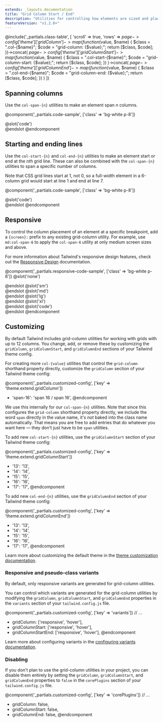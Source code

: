 ```yaml
---
extends: _layouts.documentation
title: "Grid Column Start / End"
description: "Utilities for controlling how elements are sized and placed across grid columns."
featureVersion: "v1.2.0+"
---
```


@include('_partials.class-table', [
  'scroll' => true,
  'rows' => $page->config['theme']['gridColumn']->map(function ($value, $name) {
    $class = ".col-{$name}";
    $code = "grid-column: {$value};";
    return [$class, $code];
  })->concat(
    $page->config['theme']['gridColumnStart']->map(function ($value, $name) {
      $class = ".col-start-{$name}";
      $code = "grid-column-start: {$value};";
      return [$class, $code];
    })
  )->concat(
    $page->config['theme']['gridColumnEnd']->map(function ($value, $name) {
      $class = ".col-end-{$name}";
      $code = "grid-column-end: {$value};";
      return [$class, $code];
    })
  )
])

## Spanning columns

Use the `col-span-{n}` utilities to make an element span _n_ columns.

@component('_partials.code-sample', ['class' => 'bg-white p-8'])
<div class="grid grid-cols-3 gap-4">
  <div class="col-span-3 bg-gray-300 h-12 flex items-center justify-center"></div>
  <div class="col-span-2 bg-gray-500 h-12 flex items-center justify-center"></div>
  <div class="col-span-1 bg-gray-300 h-12 flex items-center justify-center"></div>
  <div class="col-span-1 bg-gray-300 h-12 flex items-center justify-center"></div>
  <div class="col-span-2 bg-gray-500 h-12 flex items-center justify-center"></div>
</div>
@slot('code')
<div class="grid grid-cols-3 gap-4">
  <div class="col-span-3 ..."></div>
  <div class="col-span-2 ..."></div>
  <div class="col-span-1 ..."></div>
  <div class="col-span-1 ..."></div>
  <div class="col-span-2 ..."></div>
</div>
@endslot
@endcomponent

## Starting and ending lines

Use the `col-start-{n}` and `col-end-{n}` utilities to make an element start or end at the _nth_ grid line. These can also be combined with the `col-span-{n}` utilities to span a specific number of columns.

Note that CSS grid lines start at 1, not 0, so a full-width element in a 6-column grid would start at line 1 and end at line 7.

@component('_partials.code-sample', ['class' => 'bg-white p-8'])
<div class="grid grid-cols-6 gap-4">
  <div class="col-start-2 col-span-4 bg-gray-300 h-12 flex items-center justify-center"></div>
  <div class="col-start-1 col-end-3 bg-gray-500 h-12 flex items-center justify-center"></div>
  <div class="col-end-7 col-span-2 bg-gray-500 h-12 flex items-center justify-center"></div>
  <div class="col-start-1 col-end-7 bg-gray-300 h-12 flex items-center justify-center"></div>
</div>
@slot('code')
<div class="grid grid-cols-6 gap-4">
  <div class="col-start-2 col-span-4 ..."></div>
  <div class="col-start-1 col-end-3 ..."></div>
  <div class="col-end-7 col-span-2 ..."></div>
  <div class="col-start-1 col-end-7 ..."></div>
</div>
@endslot
@endcomponent

## Responsive

To control the column placement of an element at a specific breakpoint, add a `{screen}:` prefix to any existing grid-column utility. For example, use `md:col-span-6` to apply the `col-span-6` utility at only medium screen sizes and above.

For more information about Tailwind's responsive design features, check out the [Responsive Design](/docs/responsive-design) documentation.

@component('_partials.responsive-code-sample', ['class' => 'bg-white p-8'])
@slot('none')
<div class="grid grid-cols-6 gap-4">
  <div class="col-span-6 bg-gray-500 h-12 flex items-center justify-center"></div>
  <div class="col-span-3 bg-gray-300 h-12 flex items-center justify-center"></div>
  <div class="col-span-3 bg-gray-300 h-12 flex items-center justify-center"></div>
  <div class="col-span-6 bg-gray-500 h-12 flex items-center justify-center"></div>
</div>
@endslot
@slot('sm')
<div class="grid grid-cols-6 gap-4">
  <div class="col-span-4 bg-gray-500 h-12 flex items-center justify-center"></div>
  <div class="col-span-2 bg-gray-300 h-12 flex items-center justify-center"></div>
  <div class="col-span-2 bg-gray-300 h-12 flex items-center justify-center"></div>
  <div class="col-span-4 bg-gray-500 h-12 flex items-center justify-center"></div>
</div>
@endslot
@slot('md')
<div class="grid grid-cols-6 gap-4">
  <div class="col-span-3 bg-gray-500 h-12 flex items-center justify-center"></div>
  <div class="col-span-3 bg-gray-300 h-12 flex items-center justify-center"></div>
  <div class="col-span-3 bg-gray-300 h-12 flex items-center justify-center"></div>
  <div class="col-span-3 bg-gray-500 h-12 flex items-center justify-center"></div>
</div>
@endslot
@slot('lg')
<div class="grid grid-cols-6 gap-4">
  <div class="col-span-5 bg-gray-500 h-12 flex items-center justify-center"></div>
  <div class="col-span-1 bg-gray-300 h-12 flex items-center justify-center"></div>
  <div class="col-span-4 bg-gray-300 h-12 flex items-center justify-center"></div>
  <div class="col-span-2 bg-gray-500 h-12 flex items-center justify-center"></div>
</div>
@endslot
@slot('xl')
<div class="grid grid-cols-6 gap-4">
  <div class="col-span-2 bg-gray-500 h-12 flex items-center justify-center"></div>
  <div class="col-span-4 bg-gray-300 h-12 flex items-center justify-center"></div>
  <div class="col-span-2 bg-gray-300 h-12 flex items-center justify-center"></div>
  <div class="col-span-4 bg-gray-500 h-12 flex items-center justify-center"></div>
</div>
@endslot
@slot('code')
<div class="grid grid-cols-6 gap-4">
  <div class="none:col-span-6 sm:col-span-4 md:col-span-3 lg:col-span-5 xl:col-span-2..."></div>
  <div class="none:col-span-3 sm:col-span-2 md:col-span-3 lg:col-span-1 xl:col-span-4..."></div>
  <div class="none:col-span-3 sm:col-span-2 md:col-span-3 lg:col-span-4 xl:col-span-2..."></div>
  <div class="none:col-span-6 sm:col-span-4 md:col-span-3 lg:col-span-2 xl:col-span-4..."></div>
</div>
@endslot
@endcomponent

## Customizing

By default Tailwind includes grid-column utilities for working with grids with up to 12 columns. You change, add, or remove these by customizing the `gridColumn`, `gridColumnStart`, and `gridColumnEnd` sections of your Tailwind theme config.

For creating more `col-{value}` utilities that control the `grid-column` shorthand property directly, customize the `gridColumn` section of your Tailwind theme config:

@component('_partials.customized-config', ['key' => 'theme.extend.gridColumn'])
+ 'span-16': 'span 16 / span 16',
@endcomponent

We use this internally for our `col-span-{n}` utilities. Note that since this configures the `grid-column` shorthand property directly, we include the word `span` directly in the value name, it's _not_ baked into the class name automatically. That means you are free to add entries that do whatever you want here — they don't just have to be `span` utilities.

To add new `col-start-{n}` utilities, use the `gridColumnStart` section of your Tailwind theme config:

@component('_partials.customized-config', ['key' => 'theme.extend.gridColumnStart'])
+ '13': '13',
+ '14': '14',
+ '15': '15',
+ '16': '16',
+ '17': '17',
@endcomponent

To add new `col-end-{n}` utilities, use the `gridColumnEnd` section of your Tailwind theme config:

@component('_partials.customized-config', ['key' => 'theme.extend.gridColumnEnd'])
+ '13': '13',
+ '14': '14',
+ '15': '15',
+ '16': '16',
+ '17': '17',
@endcomponent

Learn more about customizing the default theme in the [theme customization documentation](/docs/theme#customizing-the-default-theme).


### Responsive and pseudo-class variants

By default, only responsive variants are generated for grid-column utilities.

You can control which variants are generated for the grid-column utilities by modifying the `gridColumn`, `gridColumnStart`, and `gridColumnEnd` properties in the `variants` section of your `tailwind.config.js` file.

@component('_partials.customized-config', ['key' => 'variants'])
  // ...
+ gridColumn: ['responsive', 'hover'],
+ gridColumnStart: ['responsive', 'hover'],
+ gridColumnStartEnd: ['responsive', 'hover'],
@endcomponent

Learn more about configuring variants in the [configuring variants documentation](/docs/configuring-variants/).

### Disabling

If you don't plan to use the grid-column utilities in your project, you can disable them entirely by setting the `gridColumn`, `gridColumnStart`, and `gridColumnEnd` properties to `false` in the `corePlugins` section of your `tailwind.config.js` file.

@component('_partials.customized-config', ['key' => 'corePlugins'])
  // ...
+ gridColumn: false,
+ gridColumnStart: false,
+ gridColumnEnd: false,
@endcomponent
